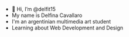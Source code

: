 - 👋 Hi, I’m @delfit15
- My name is Delfina Cavallaro
- I'm an argentinian multimedia art student 
- Learning about Web Development and Design 

<!---
delfit15/delfit15 is a ✨ special ✨ repository because its `README.md` (this file) appears on your GitHub profile.
You can click the Preview link to take a look at your changes.
--->
